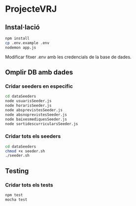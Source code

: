 # ProjecteVRJ

## Instal·lació

```sh
npm install
cp .env.example .env
nodemon app.js
```
Modificar fitxer .env amb les credencials de la base de dades.

## Omplir DB amb dades

### Cridar seeders en especific
```sh
cd dataSeeders
node usuarisSeeder.js
node horarisSeeder.js
node absprevistesSeeder.js
node absnoprevistesSeeder.js
node baixesmediquesSeeder.js
node sortidescurricularsSeeder.js
```
### Cridar tots els seeders
```sh
cd dataSeeders
chmod +x seeder.sh
./seeder.sh
```
## Testing

### Cridar tots els tests
```sh
npm test
mocha test
```
